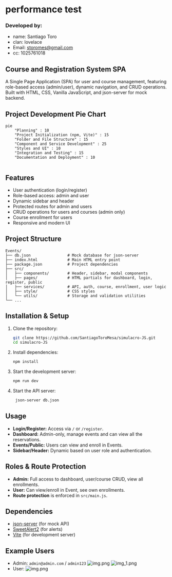 # performance test

### Developed by:
- name: Santiago Toro
- clan: lovelace
- Email: storomes@gmail.com
- cc: 1025761018

## Course and Registration System SPA

A Single Page Application (SPA) for user and course management, featuring role-based access (admin/user), dynamic navigation, and CRUD operations. Built with HTML, CSS, Vanilla JavaScript, and json-server for mock backend.

## Project Development Pie Chart

```mermaid
pie
    "Planning" : 10
    "Project Initialization (npm, Vite)" : 15
    "Folder and File Structure" : 15
    "Component and Service Development" : 25
    "Styles and UI" : 10
    "Integration and Testing" : 15
    "Documentation and Deployment" : 10


```
## Features
- User authentication (login/register)
- Role-based access: admin and user
- Dynamic sidebar and header
- Protected routes for admin and users
- CRUD operations for users and courses (admin only)
- Course enrollment for users
- Responsive and modern UI

## Project Structure
```
Events/
├── db.json                # Mock database for json-server
├── index.html             # Main HTML entry point
├── package.json           # Project dependencies
├── src/
│   ├── components/        # Header, sidebar, modal components
│   ├── pages/             # HTML partials for dashboard, login, register, public
│   ├── services/          # API, auth, course, enrollment, user logic
│   ├── style/             # CSS styles
│   └── utils/             # Storage and validation utilities
└── ...
```

## Installation & Setup
1. Clone the repository:
   ```bash
   git clone https://github.com/SantiagoToroMesa/simulacro-JS.git
   cd simulacro-JS
   ```
2. Install dependencies:
   ```bash
   npm install
   ```
3. Start the development server:
   ```bash
   npm run dev
   ```
4. Start the API server:
   ```bash
    json-server db.json
    ```

## Usage
- **Login/Register:** Access via `/` or `/register`.
- **Dashboard:** Admin-only, manage events and can view all the reservations.
- **Events/Public:** Users can view and enroll in Events.
- **Sidebar/Header:** Dynamic based on user role and authentication.

## Roles & Route Protection
- **Admin:** Full access to dashboard, user/course CRUD, view all enrollments.
- **User:** Can view/enroll in Event, see own enrollments.
- **Route protection** is enforced in `src/main.js`.

## Dependencies
- [json-server](https://github.com/typicode/json-server) (for mock API)
- [SweetAlert2](https://sweetalert2.github.io/) (for alerts)
- [Vite](https://vitejs.dev/) (for development server)

## Example Users
- Admin: `admin@admin.com` / `admin123`
   ![img.png](src/Assets/images/img.png)
   ![img_1.png](src/Assets/images/img_1.png)
- User:
   ![img.png](src/Assets/images/img3.png)
